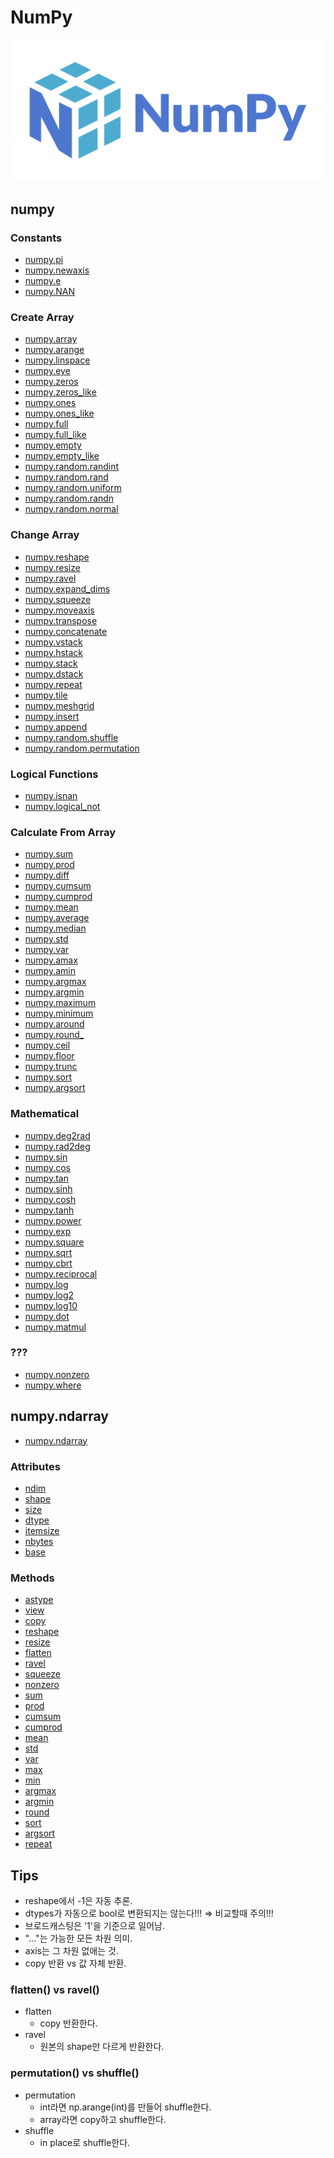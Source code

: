 NumPy
=====

![NumPy Logo](./logo.svg)

numpy
-----

### Constants
- [numpy.pi](https://numpy.org/doc/stable/reference/constants.html#numpy.pi)
- [numpy.newaxis](https://numpy.org/doc/stable/reference/constants.html#numpy.newaxis)
- [numpy.e](https://numpy.org/doc/stable/reference/constants.html#numpy.e)
- [numpy.NAN](https://numpy.org/doc/stable/reference/constants.html#numpy.NAN)
<!-- - []() -->

### Create Array
- [numpy.array](https://numpy.org/doc/stable/reference/generated/numpy.array.html)
- [numpy.arange](https://numpy.org/doc/stable/reference/generated/numpy.arange.html)
- [numpy.linspace](https://numpy.org/doc/stable/reference/generated/numpy.linspace.html)
- [numpy.eye](https://numpy.org/doc/stable/reference/generated/numpy.eye.html)
- [numpy.zeros](https://numpy.org/doc/stable/reference/generated/numpy.zeros.html)
- [numpy.zeros_like](https://numpy.org/doc/stable/reference/generated/numpy.zeros_like.html)
- [numpy.ones](https://numpy.org/doc/stable/reference/generated/numpy.ones.html)
- [numpy.ones_like](https://numpy.org/doc/stable/reference/generated/numpy.ones_like.html)
- [numpy.full](https://numpy.org/doc/stable/reference/generated/numpy.full.html)
- [numpy.full_like](https://numpy.org/doc/stable/reference/generated/numpy.full_like.html)
- [numpy.empty](https://numpy.org/doc/stable/reference/generated/numpy.empty.html)
- [numpy.empty_like](https://numpy.org/doc/stable/reference/generated/numpy.empty_like.html)
- [numpy.random.randint](https://numpy.org/doc/stable/reference/random/generated/numpy.random.randint.html)
- [numpy.random.rand](https://numpy.org/doc/stable/reference/random/generated/numpy.random.rand.html)
- [numpy.random.uniform](https://numpy.org/doc/stable/reference/random/generated/numpy.random.uniform.html)
- [numpy.random.randn](https://numpy.org/doc/stable/reference/random/generated/numpy.random.randn.html)
- [numpy.random.normal](https://numpy.org/doc/stable/reference/random/generated/numpy.random.normal.html)
<!-- - []() -->

### Change Array
- [numpy.reshape](https://numpy.org/doc/stable/reference/generated/numpy.reshape.html)
- [numpy.resize](https://numpy.org/doc/stable/reference/generated/numpy.resize.html)
- [numpy.ravel](https://numpy.org/doc/stable/reference/generated/numpy.ravel.html)
- [numpy.expand_dims](https://numpy.org/doc/stable/reference/generated/numpy.expand_dims.html)
- [numpy.squeeze](https://numpy.org/doc/stable/reference/generated/numpy.squeeze.html)
- [numpy.moveaxis](https://numpy.org/doc/stable/reference/generated/numpy.moveaxis.html)
- [numpy.transpose](https://numpy.org/doc/stable/reference/generated/numpy.transpose.html)
- [numpy.concatenate](https://numpy.org/doc/stable/reference/generated/numpy.concatenate.html)
- [numpy.vstack](https://numpy.org/doc/stable/reference/generated/numpy.vstack.html)
- [numpy.hstack](https://numpy.org/doc/stable/reference/generated/numpy.hstack.html)
- [numpy.stack](https://numpy.org/doc/stable/reference/generated/numpy.stack.html)
- [numpy.dstack](https://numpy.org/doc/stable/reference/generated/numpy.dstack.html)
- [numpy.repeat](https://numpy.org/doc/stable/reference/generated/numpy.repeat.html)
- [numpy.tile](https://numpy.org/doc/stable/reference/generated/numpy.tile.html)
- [numpy.meshgrid](https://numpy.org/doc/stable/reference/generated/numpy.meshgrid.html)
- [numpy.insert](https://numpy.org/doc/stable/reference/generated/numpy.insert.html)
- [numpy.append](https://numpy.org/doc/stable/reference/generated/numpy.append.html)
- [numpy.random.shuffle](https://numpy.org/doc/stable/reference/random/generated/numpy.random.shuffle.html)
- [numpy.random.permutation](https://numpy.org/doc/stable/reference/random/generated/numpy.random.permutation.html)
<!-- - []() -->

### Logical Functions
- [numpy.isnan](https://numpy.org/doc/stable/reference/generated/numpy.isnan.html)
- [numpy.logical_not](https://numpy.org/doc/stable/reference/generated/numpy.logical_not.html)
<!-- - []() -->

### Calculate From Array
- [numpy.sum](https://numpy.org/doc/stable/reference/generated/numpy.sum.html)
- [numpy.prod](https://numpy.org/doc/stable/reference/generated/numpy.prod.html)
- [numpy.diff](https://numpy.org/doc/stable/reference/generated/numpy.diff.html)
- [numpy.cumsum](https://numpy.org/doc/stable/reference/generated/numpy.cumsum.html)
- [numpy.cumprod](https://numpy.org/doc/stable/reference/generated/numpy.cumprod.html)
- [numpy.mean](https://numpy.org/doc/stable/reference/generated/numpy.mean.html)
- [numpy.average](https://numpy.org/doc/stable/reference/generated/numpy.average.html)
- [numpy.median](https://numpy.org/doc/stable/reference/generated/numpy.median.html)
- [numpy.std](https://numpy.org/doc/stable/reference/generated/numpy.std.html)
- [numpy.var](https://numpy.org/doc/stable/reference/generated/numpy.var.html)
- [numpy.amax](https://numpy.org/doc/stable/reference/generated/numpy.amax.html)
- [numpy.amin](https://numpy.org/doc/stable/reference/generated/numpy.amin.html)
- [numpy.argmax](https://numpy.org/doc/stable/reference/generated/numpy.argmax.html)
- [numpy.argmin](https://numpy.org/doc/stable/reference/generated/numpy.argmin.html)
- [numpy.maximum](https://numpy.org/doc/stable/reference/generated/numpy.maximum.html)
- [numpy.minimum](https://numpy.org/doc/stable/reference/generated/numpy.minimum.html)
- [numpy.around](https://numpy.org/doc/stable/reference/generated/numpy.around.html)
- [numpy.round_](https://numpy.org/doc/stable/reference/generated/numpy.round_.html)
- [numpy.ceil](https://numpy.org/doc/stable/reference/generated/numpy.ceil.html)
- [numpy.floor](https://numpy.org/doc/stable/reference/generated/numpy.floor.html)
- [numpy.trunc](https://numpy.org/doc/stable/reference/generated/numpy.trunc.html)
- [numpy.sort](https://numpy.org/doc/stable/reference/generated/numpy.sort.html)
- [numpy.argsort](https://numpy.org/doc/stable/reference/generated/numpy.argsort.html)
<!-- - []() -->

### Mathematical
- [numpy.deg2rad](https://numpy.org/doc/stable/reference/generated/numpy.deg2rad.html)
- [numpy.rad2deg](https://numpy.org/doc/stable/reference/generated/numpy.rad2deg.html)
- [numpy.sin](https://numpy.org/doc/stable/reference/generated/numpy.sin.html)
- [numpy.cos](https://numpy.org/doc/stable/reference/generated/numpy.cos.html)
- [numpy.tan](https://numpy.org/doc/stable/reference/generated/numpy.tan.html)
- [numpy.sinh](https://numpy.org/doc/stable/reference/generated/numpy.sinh.html)
- [numpy.cosh](https://numpy.org/doc/stable/reference/generated/numpy.cosh.html)
- [numpy.tanh](https://numpy.org/doc/stable/reference/generated/numpy.tanh.html)
- [numpy.power](https://numpy.org/doc/stable/reference/generated/numpy.power.html)
- [numpy.exp](https://numpy.org/doc/stable/reference/generated/numpy.exp.html)
- [numpy.square](https://numpy.org/doc/stable/reference/generated/numpy.square.html)
- [numpy.sqrt](https://numpy.org/doc/stable/reference/generated/numpy.sqrt.html)
- [numpy.cbrt](https://numpy.org/doc/stable/reference/generated/numpy.cbrt.html)
- [numpy.reciprocal](https://numpy.org/doc/stable/reference/generated/numpy.reciprocal.html)
- [numpy.log](https://numpy.org/doc/stable/reference/generated/numpy.log.html)
- [numpy.log2](https://numpy.org/doc/stable/reference/generated/numpy.log2.html)
- [numpy.log10](https://numpy.org/doc/stable/reference/generated/numpy.log10.html)
- [numpy.dot](https://numpy.org/doc/stable/reference/generated/numpy.dot.html)
- [numpy.matmul](https://numpy.org/doc/stable/reference/generated/numpy.matmul.html)
<!-- - []() -->

### ???
- [numpy.nonzero](https://numpy.org/doc/stable/reference/generated/numpy.nonzero.html)
- [numpy.where](https://numpy.org/doc/stable/reference/generated/numpy.where.html)
<!-- - []() -->

numpy.ndarray
-------------
- [numpy.ndarray](https://numpy.org/doc/stable/reference/generated/numpy.ndarray.html)

### Attributes
- [ndim](https://numpy.org/doc/stable/reference/generated/numpy.ndarray.ndim.html)
- [shape](https://numpy.org/doc/stable/reference/generated/numpy.ndarray.shape.html)
- [size](https://numpy.org/doc/stable/reference/generated/numpy.ndarray.size.html)
- [dtype](https://numpy.org/doc/stable/reference/generated/numpy.ndarray.dtype.html)
- [itemsize](https://numpy.org/doc/stable/reference/generated/numpy.ndarray.itemsize.html)
- [nbytes](https://numpy.org/doc/stable/reference/generated/numpy.ndarray.nbytes.html)
- [base](https://numpy.org/doc/stable/reference/generated/numpy.ndarray.base.html)
<!-- - []() -->

### Methods
- [astype](https://numpy.org/doc/stable/reference/generated/numpy.ndarray.astype.html)
- [view](https://numpy.org/doc/stable/reference/generated/numpy.ndarray.view.html)
- [copy](https://numpy.org/doc/stable/reference/generated/numpy.ndarray.copy.html)
- [reshape](https://numpy.org/doc/stable/reference/generated/numpy.ndarray.reshape.html)
- [resize](https://numpy.org/doc/stable/reference/generated/numpy.ndarray.resize.html)
- [flatten](https://numpy.org/doc/stable/reference/generated/numpy.ndarray.flatten.html)
- [ravel](https://numpy.org/doc/stable/reference/generated/numpy.ndarray.ravel.html)
- [squeeze](https://numpy.org/doc/stable/reference/generated/numpy.ndarray.squeeze.html)
- [nonzero](https://numpy.org/doc/stable/reference/generated/numpy.ndarray.nonzero.html)
- [sum](https://numpy.org/doc/stable/reference/generated/numpy.ndarray.sum.html)
- [prod](https://numpy.org/doc/stable/reference/generated/numpy.ndarray.prod.html)
- [cumsum](https://numpy.org/doc/stable/reference/generated/numpy.ndarray.cumsum.html)
- [cumprod](https://numpy.org/doc/stable/reference/generated/numpy.ndarray.cumprod.html)
- [mean](https://numpy.org/doc/stable/reference/generated/numpy.ndarray.mean.html)
- [std](https://numpy.org/doc/stable/reference/generated/numpy.ndarray.std.html)
- [var](https://numpy.org/doc/stable/reference/generated/numpy.ndarray.var.html)
- [max](https://numpy.org/doc/stable/reference/generated/numpy.ndarray.max.html)
- [min](https://numpy.org/doc/stable/reference/generated/numpy.ndarray.min.html)
- [argmax](https://numpy.org/doc/stable/reference/generated/numpy.ndarray.argmax.html)
- [argmin](https://numpy.org/doc/stable/reference/generated/numpy.ndarray.argmin.html)
- [round](https://numpy.org/doc/stable/reference/generated/numpy.ndarray.round.html)
- [sort](https://numpy.org/doc/stable/reference/generated/numpy.ndarray.sort.html)
- [argsort](https://numpy.org/doc/stable/reference/generated/numpy.ndarray.argsort.html)
- [repeat](https://numpy.org/doc/stable/reference/generated/numpy.ndarray.repeat.html)
<!-- - []() -->

Tips
----
- reshape에서 -1은 자동 추론.
- dtypes가 자동으로 bool로 변환되지는 않는다!!! ⇒ 비교할때 주의!!!
- 브로드캐스팅은 '1'을 기준으로 일어남.
- "..."는 가능한 모든 차원 의미.
- axis는 그 차원 없애는 것.
- copy 반환 vs 값 자체 반환.
### flatten() vs ravel()
- flatten
    - copy 반환한다.
- ravel
    - 원본의 shape만 다르게 반환한다.
### permutation() vs shuffle()
- permutation
    - int라면 np.arange(int)를 만들어 shuffle한다.
    - array라면 copy하고 shuffle한다.
- shuffle
    - in place로 shuffle한다.